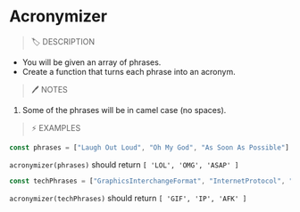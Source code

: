# Acronymizer

> 🏷️ DESCRIPTION

- You will be given an array of phrases.
- Create a function that turns each phrase into an acronym.

> 🖊️ NOTES

1. Some of the phrases will be in camel case (no spaces).

> ⚡ EXAMPLES

```js
const phrases = ["Laugh Out Loud", "Oh My God", "As Soon As Possible"]
```

`acronymizer(phrases)` should return `[ 'LOL', 'OMG', 'ASAP' ]`

```js
const techPhrases = ["GraphicsInterchangeFormat", "InternetProtocol", "AwayFromKeyboard"]
```

`acronymizer(techPhrases)` should return `[ 'GIF', 'IP', 'AFK' ]`
